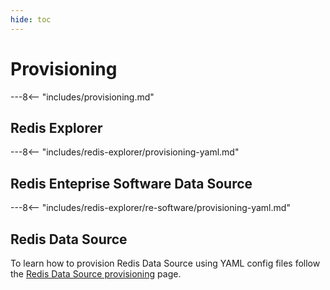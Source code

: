 ```yaml
---
hide: toc
---
```


# Provisioning

---8<-- "includes/provisioning.md"

## Redis Explorer

---8<-- "includes/redis-explorer/provisioning-yaml.md"

## Redis Enteprise Software Data Source

---8<-- "includes/redis-explorer/re-software/provisioning-yaml.md"

## Redis Data Source

To learn how to provision Redis Data Source using YAML config files follow the [Redis Data Source provisioning](../redis-datasource/provisioning.md) page.
